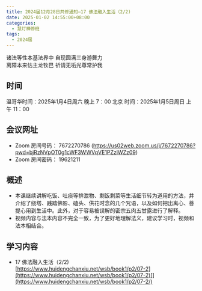 ```yaml
---
title: 2024届12月28日共修通知—17 佛法融入生活（2/2)
date: 2025-01-02 14:55:00+08:00
categories:
  - 慧灯禅修班
tags:
  - 2024届
---
```

诸法等性本基法界中 自现圆满三身游舞力\
离障本来怙主龙钦巴 祈请无垢光尊常护我

## 时间

温哥华时间：2025年1月4日周六 晚上 7：00
北京 时间：2025年1月5日周日 上午 11：00

## 会议网址

* Zoom 房间号码： 7672270786 (https://us02web.zoom.us/j/7672270786?pwd=bjRzNVpOT0g1cWF3WWVqVE1PZzlWZz09) 
* Zoom 房间密码： 19621211

## 概述

* 本课继续讲解吃饭、吐痰等排泄物、剩饭剩菜等生活细节转为道用的方法，并介绍了绕塔、践踏佛影、磕头、供花时念的几个咒语，以及如何把出离心、菩提心用到生活中。此外，对于容易被误解的密宗五肉五甘露进行了解释。
* 视频内容与法本内容不完全一致，为了更好地理解法义，建议学习时，视频和法本相结合。 

## 学习内容

* 17 佛法融入生活（2/2) [https://www.huidengchanxiu.net/wsb/book1/p2/07-2](https://www.huidengchanxiu.net/wsb/book1/p2/07-2)[](https://www.huidengchanxiu.net/wsb/book1/p2/07-2/)
